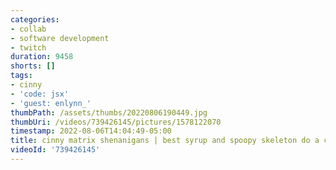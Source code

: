 ```yaml
---
categories:
- collab
- software development
- twitch
duration: 9458
shorts: []
tags:
- cinny
- 'code: jsx'
- 'guest: enlynn_'
thumbPath: /assets/thumbs/20220806190449.jpg
thumbUri: /videos/739426145/pictures/1578122070
timestamp: 2022-08-06T14:04:49-05:00
title: cinny matrix shenanigans | best syrup and spoopy skeleton do a code
videoId: '739426145'
---
```

